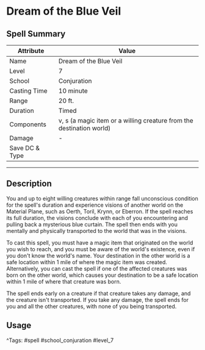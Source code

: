# Dream of the Blue Veil

## Spell Summary

| Attribute        | Value                  |
|------------------|------------------------|
| Name             | Dream of the Blue Veil                 |
| Level            | 7                |
| School           | Conjuration          |
| Casting Time     | 10 minute              |
| Range            | 20 ft.            |
| Duration         | Timed             |
| Components       | v, s (a magic item or a willing creature from the destination world)             |
| Damage           | -               |
| Save DC & Type   |              |

---

## Description

You and up to eight willing creatures within range fall unconscious condition for the spell's duration and experience visions of another world on the Material Plane, such as Oerth, Toril, Krynn, or Eberron. If the spell reaches its full duration, the visions conclude with each of you encountering and pulling back a mysterious blue curtain. The spell then ends with you mentally and physically transported to the world that was in the visions.

To cast this spell, you must have a magic item that originated on the world you wish to reach, and you must be aware of the world's existence, even if you don't know the world's name. Your destination in the other world is a safe location within 1 mile of where the magic item was created. Alternatively, you can cast the spell if one of the affected creatures was born on the other world, which causes your destination to be a safe location within 1 mile of where that creature was born.

The spell ends early on a creature if that creature takes any damage, and the creature isn't transported. If you take any damage, the spell ends for you and all the other creatures, with none of you being transported.

## Usage


^Tags: #spell #school_conjuration #level_7